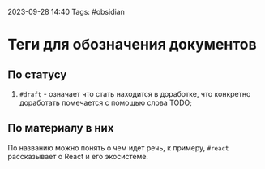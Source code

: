 2023-09-28 14:40
Tags: #obsidian 
# Теги для обозначения документов

## По статусу
1. `#draft` - означает что стать находится в доработке, что конкретно доработать помечается с помощью слова TODO;
## По материалу в них

По названию можно понять о чем идет речь, к примеру, `#react` рассказывает о React и его экосистеме.